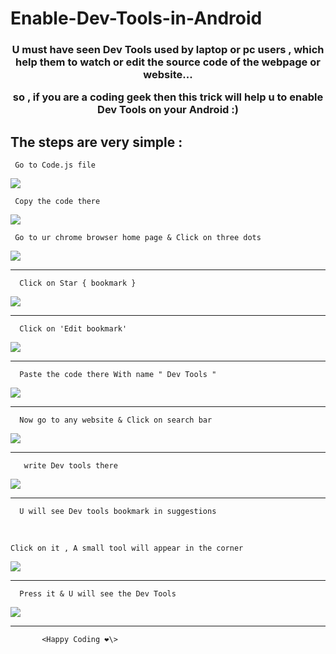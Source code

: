 # Enable-Dev-Tools-in-Android

<h3 align="center"> U must have seen Dev Tools used by laptop or pc users ,
which help them to watch or edit the source code of the webpage or website... 

so , if you are a coding geek then this trick will help u to 
enable Dev Tools on your Android :) </h3>

<h2> The steps are very simple : </h2> 

<p align="center">

     Go to Code.js file 
<img src="./IMG_20220114_192546.jpg">



     Copy the code there 
<img src="./IMG_20220114_192520.jpg">


     
    
     Go to ur chrome browser home page & Click on three dots 
     
<img src="./IMG_20220114_112753.jpg">
<hr>
     
      Click on Star { bookmark }
<img src="./IMG_20220114_112846.jpg">
<hr>
     
      Click on 'Edit bookmark'
<img src="./IMG_20220114_113653.jpg">
<hr>

      Paste the code there With name " Dev Tools "
<img src="./IMG_20220114_113731.jpg">
<hr>

      Now go to any website & Click on search bar
<img src="./IMG_20220114_113808.jpg">
<hr>

       write Dev tools there 
<img src="./IMG_20220114_113912.jpg">
<hr>

      U will see Dev tools bookmark in suggestions 
<br>

     
    Click on it , A small tool will appear in the corner

<img src="./IMG_20220114_113944.jpg">
<hr>

      Press it & U will see the Dev Tools
 <img src="./IMG_20220114_113957.jpg">
<hr>



    
           <Happy Coding ❤️\>
    
